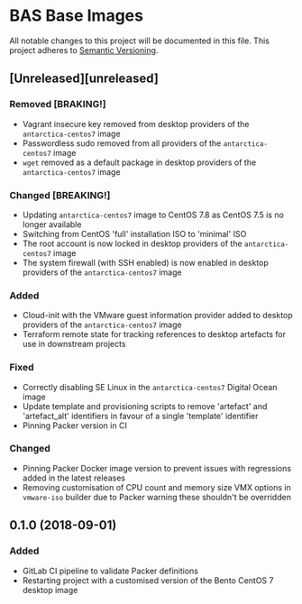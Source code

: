 # BAS Base Images

All notable changes to this project will be documented in this file.
This project adheres to [Semantic Versioning](http://semver.org/spec/v2.0.0.html).

## [Unreleased][unreleased]

### Removed [BRAKING!]

* Vagrant insecure key removed from desktop providers of the `antarctica-centos7` image
* Passwordless sudo removed from all providers of the `antarctica-centos7` image
* `wget` removed as a default package in desktop providers of the `antarctica-centos7` image

### Changed [BREAKING!]

* Updating `antarctica-centos7` image to CentOS 7.8 as CentOS 7.5 is no longer available
* Switching from CentOS 'full' installation ISO to 'minimal' ISO
* The root account is now locked in desktop providers of the `antarctica-centos7` image
* The system firewall (with SSH enabled) is now enabled in desktop providers of the `antarctica-centos7` image

### Added

* Cloud-init with the VMware guest information provider added to desktop providers of the `antarctica-centos7` image
* Terraform remote state for tracking references to desktop artefacts for use in downstream projects

### Fixed

* Correctly disabling SE Linux in the `antarctica-centos7` Digital Ocean image
* Update template and provisioning scripts to remove 'artefact' and 'artefact_alt' identifiers in favour of a single 
  'template' identifier
* Pinning Packer version in CI

### Changed

* Pinning Packer Docker image version to prevent issues with regressions added in the latest releases
* Removing customisation of CPU count and memory size VMX options in `vmware-iso` builder due to Packer warning these
  shouldn't be overridden

## 0.1.0 (2018-09-01)

### Added

* GitLab CI pipeline to validate Packer definitions
* Restarting project with a customised version of the Bento CentOS 7 desktop image
